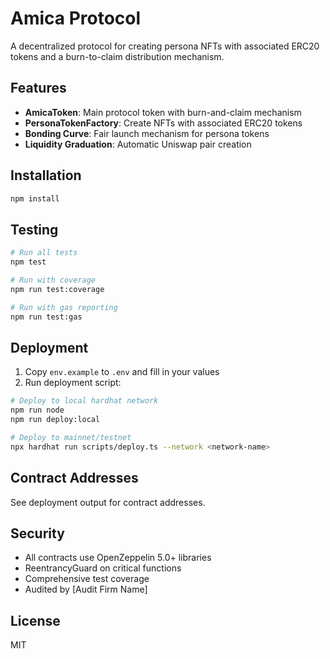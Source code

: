 # Amica Protocol

A decentralized protocol for creating persona NFTs with associated ERC20 tokens and a burn-to-claim distribution mechanism.

## Features

- **AmicaToken**: Main protocol token with burn-and-claim mechanism
- **PersonaTokenFactory**: Create NFTs with associated ERC20 tokens
- **Bonding Curve**: Fair launch mechanism for persona tokens
- **Liquidity Graduation**: Automatic Uniswap pair creation

## Installation

```bash
npm install
```

## Testing

```bash
# Run all tests
npm test

# Run with coverage
npm run test:coverage

# Run with gas reporting
npm run test:gas
```

## Deployment

1. Copy `env.example` to `.env` and fill in your values
2. Run deployment script:

```bash
# Deploy to local hardhat network
npm run node
npm run deploy:local

# Deploy to mainnet/testnet
npx hardhat run scripts/deploy.ts --network <network-name>
```

## Contract Addresses

See deployment output for contract addresses.

## Security

- All contracts use OpenZeppelin 5.0+ libraries
- ReentrancyGuard on critical functions
- Comprehensive test coverage
- Audited by [Audit Firm Name]

## License

MIT
